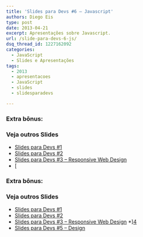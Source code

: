```yaml
---
title: 'Slides para Devs #6 – Javascript'
authors: Diego Eis
type: post
date: 2013-04-21
excerpt: Apresentações sobre Javascript.
url: /slide-para-devs-6-js/
dsq_thread_id: 1227162092
categories:
  - JavaScript
  - Slides e Apresentações
tags:
  - 2013
  - apresentacoes
  - JavaScript
  - slides
  - slidesparadevs

---
```


  

  

  

  


### Extra bônus:



### Veja outros Slides

  * [Slides para Devs #1][1]
  * [Slides para Devs #2][2]
  * [Slides para Devs #3 – Responsive Web Design][3]
  * [
  

  

  

  


### Extra bônus:



### Veja outros Slides

  * [Slides para Devs #1][1]
  * [Slides para Devs #2][2]
  * [Slides para Devs #3 – Responsive Web Design][3]
  *][4] 
  * [Slides para Devs #5 &#8211; Design][5]

 [1]: http://tableless.com.br/slides-devs-1/ "Slides para Devs #1"
 [2]: http://tableless.com.br/slides-para-devs-2/ "Slides para Devs #2"
 [3]: http://tableless.com.br/slides-para-devs-3-responsive-web-design/ "Slides para Devs #3 – Responsive Web Design"
 [4]: http://tableless.com.br/slide-para-devs-4-retina-display-imagens-de-alta-resolucao-e-afins/ "Slides para Devs #4 – Retina display, imagens de alta resolução e afins"
 [5]: http://tableless.com.br/slides-para-devs-5-design "Slides para Devs #5"